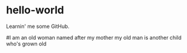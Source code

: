 # hello-world
Learnin' me some GitHub.


#I am an old woman
named after my mother
my old man is another
child who's grown old

